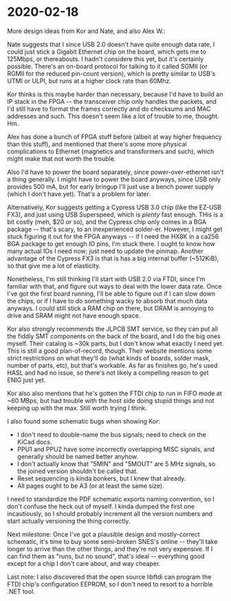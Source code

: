 # 2020-02-18

More design ideas from Kor and Nate, and also Alex W.:

Nate suggests that I since USB 2.0 doesn't have quite enough data rate, I could
just stick a Gigabit Ethernet chip on the board, which gets me to 125Mbps, or
thereabouts. I hadn't considere this yet, but it's certainly possible. There's
an on-board protocol for talking to it called SGMII (or RGMII for the reduced
pin-count version), which is pretty similar to USB's UTMI or ULPI, but runs at
a higher clock rate than 60Mhz.

Kor thinks is this maybe harder than necessary, because I'd have to build an IP
stack in the FPGA -- the transceiver chip only handles the packets, and I'd
still have to format the frames correctly and do checksums and MAC addresses
and such. This doesn't seem like a lot of trouble to me, thought. Hm.

Alex has done a bunch of FPGA stuff before (albeit at way higher frequency than
this stuff), and mentioned that there's some more physical complications
to Ethernet (magnetics and transformers and such), which might make that not
worth the trouble.

Also I'd have to power the board separately, since power-over-ethernet isn't a
thing generally. I might have to power the board anyways, since USB only
provides 500 mA, but for early bringup I'll just use a bench power supply
(which I don't have yet). That's a problem for later.

Alternatively, Kor suggests getting a Cypress USB 3.0 chip (like the EZ-USB
FX3), and just using USB Superspeed, which is *plenty* fast enough. THis is a
bit costly (meh, $20 or so), and the Cypress chip only comes in a BGA package
-- that's scary, to an inexperienced solder-er. However, I might get stuck
figuring it out for the FPGA anyways -- if I need the HX8K in a ca256 BGA
package to get enough IO pins, I'm stuck there. I ought to know how many actual
IOs I need now; just need to update the pinmap.  Another advantage of the
Cypress FX3 is that is has a big internal buffer (~512KiB), so that give me a
lot of elasticity.

Nonetheless, I'm still thinking I'll start with USB 2.0 via FTDI, since I'm
familiar with that, and figure out ways to deal with the lower data rate. Once
I've got the first board running, I'll be able to figure out if I can slow down
the chips, or if I have to do something wacky to absorb that much data anyways.
I could still stick a RAM chip on there, but DRAM is annoying to drive and SRAM
might not have enough space.

Kor also strongly recommends the JLPCB SMT service, so they can put all the
fiddly SMT components on the back of the board, and I do the big ones myself.
Their catalog is ~30k parts, but I don't know what exactly I need yet. This is
still a good plan-of-record, though. Their website mentions some strict
restrictions on what they'll do (what kinds of boards, solder mask, number of
parts, etc), but that's workable. As far as finishes go, he's used HASL and had
no issue, so there's not likely a compelling reason to get ENIG just yet.

Kor also also mentions that he's gotten the FTDI chip to run in FIFO mode at
~60 MBps, but had trouble with the host side doing stupid things and not
keeping up with the max. Still worth trying I think.

I also found some schematic bugs when showing Kor:

*   I don't need to double-name the bus signals; need to check on the KiCad
    docs.
*   PPU1 and PPU2 have some incorrectly overlapping MISC signals, and generally
    should be named better anyhow.
*   I don't actually know that "5MIN" and "5MOUT" are 5 MHz signals, so the
    joined version shouldn't be called that.
*   Reset sequencing is kinda bonkers, but I knew that already.
*   All pages ought to be A3 (or at least the same size).

I need to standardize the PDF schematic exports naming convention, so I don't
confuse the heck out of myself. I kinda dumped the first one incautiously, so I
should probably increment all the version numbers and start actually versioning
the thing correctly.

Next milestone: Once I've got a plausible design and mostly-correct schematic,
it's time to buy some semi-broken SNES's online -- they'll take longer to
arrive than the other things, and they're not very expensive. If I can find
them as "runs, but no sound", that's ideal -- everything good except for a chip
I don't care about, and way cheaper.

Last note: I also discovered that the open source libftdi can program the FTDI
chip's configuration EEPROM, so I don't need to resort to a horrible .NET tool.
